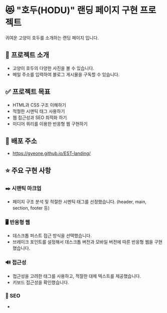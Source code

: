 # 😻 "호두(HODU)" 랜딩 페이지 구현 프로젝트
귀여운 고양이 호두를 소개하는 랜딩 페이지 입니다.
## 📌 프로젝트 소개
* 고양이 호두의 다양한 사진을 볼 수 있습니다.
* 메일 주소를 입력하여 블로그 게시물을 구독할 수 있습니다.
## ✅ 프로젝트 목표
* HTML과 CSS 구조 이해하기
* 적절한 시맨틱 태그 사용하기
* 웹 접근성과 SEO 최적화 하기
* 미디어 쿼리를 이용한 반응형 웹 구현하기
## 🔗 배포 주소
* https://gyeone.github.io/EST-landing/
## ⭐ 주요 구현 사항
### ✒️ 시맨틱 마크업
* 페이지 구조 분석 및 적절한 시멘틱 태그를 선정했습니다. (header, main, section, footer 등)
### 🖥️ 반응형 웹
* 데스크톱 퍼스트 접근 방식을 선택했습니다.
* 브레이크 포인트를 설정해서 데스크톱 버전과 모바일 버전에 따른 반응형 웹을 구현했습니다.
### 🔊 접근성
* 접근성을 고려한 태그를 사용하고, 적절한 대체 텍스트를 제공했습니다.
* 키보드 접근성을 확인했습니다.
### 🔎 SEO
* <title> 태그를 사용해서 검색 엔진에 페이지의 주제가 무엇인지 알려주었습니다.
* 대표 url 설정, 메타 태그 이용, 제목 태그(h1 ~ h6)를 사용하여 검색엔진 최적화에 도움을 주었습니다.
### 🔡 네이밍 방법론
*  BEM 방법론 (Block, Element, Modifier)을 사용했습니다.
## 🔧 기술 스택
  <img src="https://img.shields.io/badge/html5-E34F26?style=for-the-badge&logo=html5&logoColor=white"> <img src="https://img.shields.io/badge/css-1572B6?style=for-the-badge&logo=css3&logoColor=white"> 
## 📅 개발 기간
 * 2025-06-18 ~ 2025-06-23
## 📂 프로젝트 구조
 ```
 ┣ 📜index.html
 ┣ 📂css
 ┃ ┣ 📜font.css
 ┃ ┣ 📜mobile.css
 ┃ ┣ 📜reset.css
 ┃ ┗ 📜style.css
 ┣ 📂images
 ┗ 📜README.md
```
### 📂 css 폴더 구조 설명
파일명 | 파일 설명
--- | --- |
font.css | 웹 폰트가 담긴 곳입니다. |
mobile.css | 모바일용 스타일이 담긴 곳입니다. |
reset.css | User Agent Stylesheet를 리셋해주는 파일입니다. <br> 에릭 마이어의 reset css를 사용하여 모든 요소의 마진, 패딩을 0으로 만들고, 기본 서식을 제거해 주었습니다.|
style.css | PC 스타일 위주로 담겨 있으며, 모바일용 스타일을 제외한 모든 스타일이 포함된 곳입니다. |
## 📖 구현 화면
 __📍 브레이크 포인트 기준: 가로 너비 기반 미디어 쿼리 767px__
### 🖥️ 데스크톱 버전
 * __화면 너비가 768px 이상일 때 보여질 화면입니다.__   
![image](https://github.com/user-attachments/assets/68177934-7702-4f22-80df-3c5fe845a32a)
### 📱 모바일 버전
 * __화면 너비가 767px 이하일 때 보여질 화면입니다.__   
![image](https://github.com/user-attachments/assets/236031e6-717b-4db1-bf16-484bee06a953)
### 📤 오픈 그래프 프로토콜 구현
* __카카오톡 링크 공유 화면__   
![image](https://github.com/user-attachments/assets/fd9d2fa3-09ff-4e3b-bdce-14a2d4a88301)
## 👨‍💻 개발자
  __백기연__
## 어려웠던 부분과 해결 방안
### 레이아웃 여백 맞추기
개발자 도구를 이용해 하나하나 찾아보며 맞춰나갔다.


